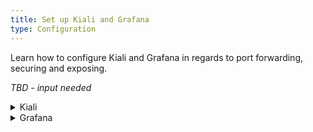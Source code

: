 ```yaml
---
title: Set up Kiali and Grafana
type: Configuration
---
```

Learn how to configure Kiali and Grafana in regards to port forwarding, securing and exposing.

  *TBD - input needed*

<div tabs>
  <details>
  <summary>
  Kiali
  </summary>

  To configure Kiali, to the following:

  1. 
  1. 
  1. 


  </details>
  <details>
  <summary>
  Grafana
  </summary>

  To configure Grafana, do the following:

  1.
  2.
  3.

  </details>

</div>